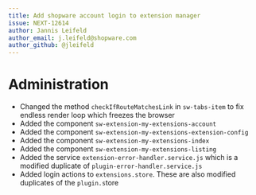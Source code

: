 ```yaml
---
title: Add shopware account login to extension manager
issue: NEXT-12614
author: Jannis Leifeld
author_email: j.leifeld@shopware.com 
author_github: @jleifeld
---
```

# Administration
* Changed the method `checkIfRouteMatchesLink` in `sw-tabs-item` to fix endless render loop which freezes the browser
* Added the component `sw-extension-my-extensions-account`
* Added the component `sw-extension-my-extensions-extension-config`
* Added the component `sw-extension-my-extensions-index`
* Added the component `sw-extension-my-extensions-listing`
* Added the service `extension-error-handler.service.js` which is a modified duplicate of `plugin-error-handler.service.js`
* Added login actions to `extensions.store`. These are also modified duplicates of the `plugin.s`tore
